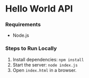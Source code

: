 # Hello World API

### Requirements
- Node.js

### Steps to Run Locally
1. Install dependencies: `npm install`
2. Start the server: `node index.js`
3. Open `index.html` in a browser.